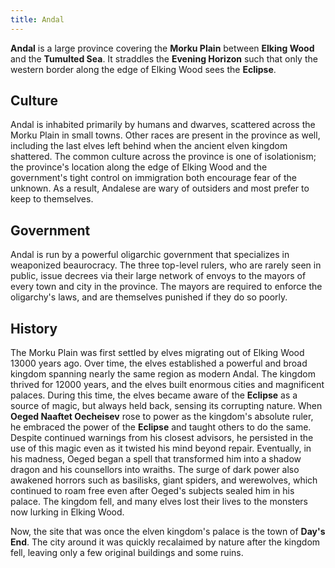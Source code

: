 ```yaml
---
title: Andal
---
```


**Andal** is a large province covering the **Morku Plain** between **Elking Wood** and the **Tumulted Sea**. It straddles the **Evening Horizon** such that only the western border along the edge of Elking Wood sees the **Eclipse**.

## Culture

Andal is inhabited primarily by humans and dwarves, scattered across the Morku Plain in small towns. Other races are present in the province as well, including the last elves left behind when the ancient elven kingdom shattered. The common culture across the province is one of isolationism; the province's location along the edge of Elking Wood and the government's tight control on immigration both encourage fear of the unknown. As a result, Andalese are wary of outsiders and most prefer to keep to themselves.

## Government

Andal is run by a powerful oligarchic government that specializes in weaponized beaurocracy. The three top-level rulers, who are rarely seen in public, issue decrees via their large network of envoys to the mayors of every town and city in the province. The mayors are required to enforce the oligarchy's laws, and are themselves punished if they do so poorly.

## History

The Morku Plain was first settled by elves migrating out of Elking Wood 13000 years ago. Over time, the elves established a powerful and broad kingdom spanning nearly the same region as modern Andal. The kingdom thrived for 12000 years, and the elves built enormous cities and magnificent palaces. During this time, the elves became aware of the **Eclipse** as a source of magic, but always held back, sensing its corrupting nature. When **Oeged Naaftet Oecheisev** rose to power as the kingdom's absolute ruler, he embraced the power of the **Eclipse** and taught others to do the same. Despite continued warnings from his closest advisors, he persisted in the use of this magic even as it twisted his mind beyond repair. Eventually, in his madness, Oeged began a spell that transformed him into a shadow dragon and his counsellors into wraiths. The surge of dark power also awakened horrors such as basilisks, giant spiders, and werewolves, which continued to roam free even after Oeged's subjects sealed him in his palace. The kingdom fell, and many elves lost their lives to the monsters now lurking in Elking Wood.

Now, the site that was once the elven kingdom's palace is the town of **Day's End**. The city around it was quickly recalaimed by nature after the kingdom fell, leaving only a few original buildings and some ruins.
